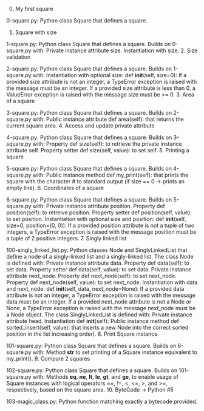 0. My first square

0-square.py: Python class Square that defines a square.
1. Square with size

1-square.py: Python class Square that defines a square. Builds on 0-square.py with:
Private instance attribute size.
Instantiation with size.
2. Size validation

2-square.py: Python class Square that defines a square. Builds on 1-square.py with:
Instantiation with optional size: def __init__(self, size=0):
If a provided size attribute is not an integer, a TypeError exception is raised with the message must be an integer.
If a provided size attribute is less than 0, a ValueError exception is raised with the message size must be >= 0.
3. Area of a square

3-square.py: Python class Square that defines a square. Builds on 2-square.py with:
Public instance attribute def area(self): that returns the current square area.
4. Access and update private attribute

4-square.py: Python class Square that defines a square. Builds on 3-square.py with:
Property def size(self): to retrieve the private instance attribute self.
Property setter def size(self, value): to set self.
5. Printing a square

5-square.py: Python class Square that defines a square. Builds on 4-square.py with:
Public instance method def my_print(self): that prints the square with the character # to standard output (if size == 0 -> prints an empty line).
6. Coordinates of a square

6-square.py: Python class Square that defines a square. Builds on 5-square.py with:
Private instance attribute position.
Property def position(self): to retreive position.
Property setter def position(self, value): to set position.
Instantiation with optional size and position: def __init__(self, size=0, position=(0, 0)):
If a provided position attribute is not a tuple of two integers, a TypeError exception is raised with the message position must be a tuple of 2 positive integers.
7. Singly linked list

100-singly_linked_list.py: Python classes Node and SinglyLinkedList that define a node of a singly-linked list and a singly-linked list. The class Node is defined with:
Private instance attribute data.
Property def data(self): to set data.
Property setter def data(self, value): to set data.
Private instance attribute next_node.
Property def next_node(self): to set next_node.
Property def next_node(self, value): to set next_node.
Instantiation with data and next_node: def __init__(self, data, next_node=None):
If a provided data attribute is not an integer, a TypeError exception is raised with the message data must be an integer.
If a provided next_node attribute is not a Node or None, a TypeError exception is raised with the message next_node must be a Node object.
The class SinglyLinkedList is defined with:
Private instance attribute head.
Instantiation def __init__(self):
Public instance method def sorted_insert(self, value): that inserts a new Node into the correct sorted position in the list increasing order).
8. Print Square instance

101-square.py: Python class Square that defines a square. Builds on 6-square.py with:
Method __str__ to set printing of a Square instance equivalent to my_print().
9. Compare 2 squares

102-square.py: Python class Square that defines a square. Builds on 101-square.py with:
Methods __eq__, __ne__, __lt__, __le__, __gt__, and __ge__, to enable usage of Square instances with logical operators ==, !=, <, <=, >, and >=, respectively, based on the square area.
10. ByteCode -> Python #5

103-magic_class.py: Python function matching exactly a bytecode provided.
